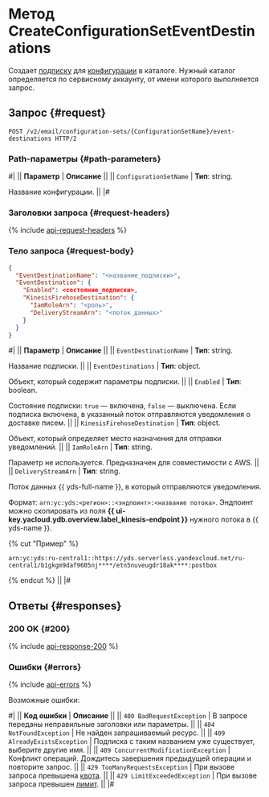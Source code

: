 # Метод CreateConfigurationSetEventDestinations

Создает [подписку](../../concepts/glossary.md#subscription) для [конфигурации](../../concepts/glossary.md#configuration) в каталоге. Нужный каталог определяется по сервисному аккаунту, от имени которого выполняется запрос.

## Запрос {#request}

```http
POST /v2/email/configuration-sets/{ConfigurationSetName}/event-destinations HTTP/2
```

### Path-параметры {#path-parameters}

#|
|| **Параметр** | **Описание** ||
|| `ConfigurationSetName` | **Тип**: string.

Название конфигурации. ||
|#

### Заголовки запроса {#request-headers}

{% include [api-request-headers](../../../_includes/postbox/api-request-headers.md) %}

### Тело запроса {#request-body}

```json
{
  "EventDestinationName": "<название_подписки>",
  "EventDestination": {
    "Enabled": <состояние_подписки>,
    "KinesisFirehoseDestination": {
      "IamRoleArn": "<роль>",
      "DeliveryStreamArn": "<поток_данных>"
    }
  }
}
```

#|
|| **Параметр** | **Описание** ||
|| `EventDestinationName` | **Тип**: string.

Название подписки. ||
|| `EventDestinations` | **Тип**: object.

Объект, который содержит параметры подписки. ||
|| `Enabled` | **Тип**: boolean.

Состояние подписки: `true` — включена, `false` — выключена. Если подписка включена, в указанный поток отправляются уведомления о доставке писем. ||
|| `KinesisFirehoseDestination` | **Тип**: object.

Объект, который определяет место назначения для отправки уведомлений. ||
|| `IamRoleArn` | **Тип**: string.

Параметр не используется. Предназначен для совместимости с AWS. ||
|| `DeliveryStreamArn` | **Тип**: string.

Поток данных {{ yds-full-name }}, в который отправляются уведомления.

Формат: `arn:yc:yds:<регион>::<эндпоинт>:<название потока>`. Эндпоинт можно скопировать из поля **{{ ui-key.yacloud.ydb.overview.label_kinesis-endpoint }}** нужного потока в {{ yds-name }}.

{% cut "Пример" %}

`arn:yc:yds:ru-central1::https://yds.serverless.yandexcloud.net/ru-central1/b1gkgm9daf9605nj****/etn5nuveugdr18ak****:postbox`

{% endcut %} ||
|#

## Ответы {#responses}

### 200 OK {#200}

{% include [api-response-200](../../../_includes/postbox/api-response-200.md) %}

### Ошибки {#errors}

{% include [api-errors](../../../_includes/postbox/api-errors.md) %}

Возможные ошибки:

#|
|| **Код ошибки** | **Описание** ||
|| `400 BadRequestException` | В запросе переданы неправильные заголовки или параметры. ||
|| `404 NotFoundException` | Не найден запрашиваемый ресурс. ||
|| `409 AlreadyExistsException` | Подписка с таким названием уже существует, выберите другие имя. ||
|| `409 ConcurrentModificationException` | Конфликт операций. Дождитесь завершения предыдущей операции и повторите запрос. ||
|| `429 TooManyRequestsException` | При вызове запроса превышена [квота](../../concepts/limits.md#postbox-quotas). ||
|| `429 LimitExceededException` | При вызове запроса превышен [лимит](../../concepts/limits.md). ||
|#
